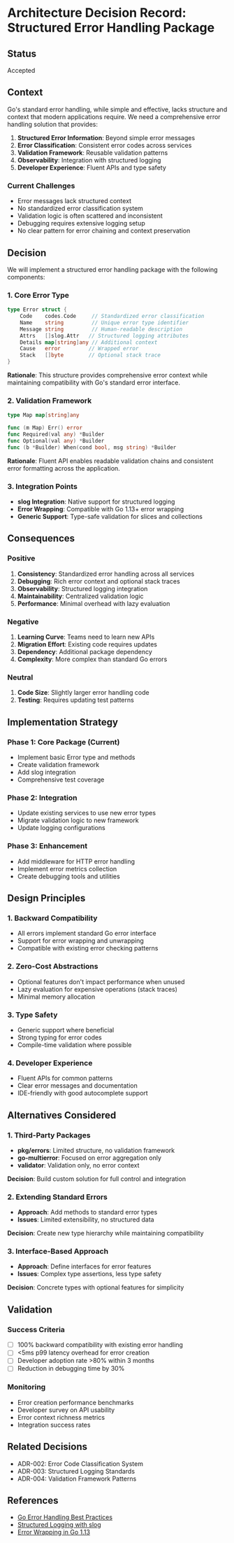 # Architecture Decision Record: Structured Error Handling Package

## Status
Accepted

## Context

Go's standard error handling, while simple and effective, lacks structure and context that modern applications require. We need a comprehensive error handling solution that provides:

1. **Structured Error Information**: Beyond simple error messages
2. **Error Classification**: Consistent error codes across services
3. **Validation Framework**: Reusable validation patterns
4. **Observability**: Integration with structured logging
5. **Developer Experience**: Fluent APIs and type safety

### Current Challenges

- Error messages lack structured context
- No standardized error classification system
- Validation logic is often scattered and inconsistent
- Debugging requires extensive logging setup
- No clear pattern for error chaining and context preservation

## Decision

We will implement a structured error handling package with the following components:

### 1. Core Error Type

```go
type Error struct {
    Code    codes.Code     // Standardized error classification
    Name    string         // Unique error type identifier
    Message string         // Human-readable description
    Attrs   []slog.Attr   // Structured logging attributes
    Details map[string]any // Additional context
    Cause   error         // Wrapped error
    Stack   []byte        // Optional stack trace
}
```

**Rationale**: This structure provides comprehensive error context while maintaining compatibility with Go's standard error interface.

### 2. Validation Framework

```go
type Map map[string]any

func (m Map) Err() error
func Required(val any) *Builder
func Optional(val any) *Builder
func (b *Builder) When(cond bool, msg string) *Builder
```

**Rationale**: Fluent API enables readable validation chains and consistent error formatting across the application.

### 3. Integration Points

- **slog Integration**: Native support for structured logging
- **Error Wrapping**: Compatible with Go 1.13+ error wrapping
- **Generic Support**: Type-safe validation for slices and collections

## Consequences

### Positive

1. **Consistency**: Standardized error handling across all services
2. **Debugging**: Rich error context and optional stack traces
3. **Observability**: Structured logging integration
4. **Maintainability**: Centralized validation logic
5. **Performance**: Minimal overhead with lazy evaluation

### Negative

1. **Learning Curve**: Teams need to learn new APIs
2. **Migration Effort**: Existing code requires updates
3. **Dependency**: Additional package dependency
4. **Complexity**: More complex than standard Go errors

### Neutral

1. **Code Size**: Slightly larger error handling code
2. **Testing**: Requires updating test patterns

## Implementation Strategy

### Phase 1: Core Package (Current)
- Implement basic Error type and methods
- Create validation framework
- Add slog integration
- Comprehensive test coverage

### Phase 2: Integration
- Update existing services to use new error types
- Migrate validation logic to new framework
- Update logging configurations

### Phase 3: Enhancement
- Add middleware for HTTP error handling
- Implement error metrics collection
- Create debugging tools and utilities

## Design Principles

### 1. Backward Compatibility
- All errors implement standard Go error interface
- Support for error wrapping and unwrapping
- Compatible with existing error checking patterns

### 2. Zero-Cost Abstractions
- Optional features don't impact performance when unused
- Lazy evaluation for expensive operations (stack traces)
- Minimal memory allocation

### 3. Type Safety
- Generic support where beneficial
- Strong typing for error codes
- Compile-time validation where possible

### 4. Developer Experience
- Fluent APIs for common patterns
- Clear error messages and documentation
- IDE-friendly with good autocomplete support

## Alternatives Considered

### 1. Third-Party Packages
- **pkg/errors**: Limited structure, no validation framework
- **go-multierror**: Focused on error aggregation only
- **validator**: Validation only, no error context

**Decision**: Build custom solution for full control and integration

### 2. Extending Standard Errors
- **Approach**: Add methods to standard error types
- **Issues**: Limited extensibility, no structured data

**Decision**: Create new type hierarchy while maintaining compatibility

### 3. Interface-Based Approach
- **Approach**: Define interfaces for error features
- **Issues**: Complex type assertions, less type safety

**Decision**: Concrete types with optional features for simplicity

## Validation

### Success Criteria
- [ ] 100% backward compatibility with existing error handling
- [ ] <5ms p99 latency overhead for error creation
- [ ] Developer adoption rate >80% within 3 months
- [ ] Reduction in debugging time by 30%

### Monitoring
- Error creation performance benchmarks
- Developer survey on API usability
- Error context richness metrics
- Integration success rates

## Related Decisions
- ADR-002: Error Code Classification System
- ADR-003: Structured Logging Standards
- ADR-004: Validation Framework Patterns

## References
- [Go Error Handling Best Practices](https://go.dev/doc/effective_go#errors)
- [Structured Logging with slog](https://go.dev/blog/slog)
- [Error Wrapping in Go 1.13](https://go.dev/blog/go1.13-errors)
